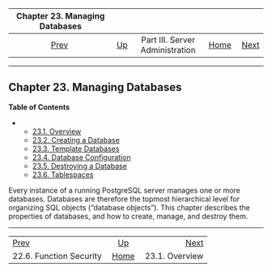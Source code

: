 <!--?xml version="1.0" encoding="UTF-8" standalone="no"?-->

|             Chapter 23. Managing Databases             |                                                    |                                 |                                                       |                                                   |
| :----------------------------------------------------: | :------------------------------------------------- | :-----------------------------: | ----------------------------------------------------: | ------------------------------------------------: |
| [Prev](perm-functions.html "22.6. Function Security")  | [Up](admin.html "Part III. Server Administration") | Part III. Server Administration | [Home](index.html "PostgreSQL 17devel Documentation") |  [Next](manage-ag-overview.html "23.1. Overview") |

***

## Chapter 23. Managing Databases

**Table of Contents**

*   *   [23.1. Overview](manage-ag-overview.html)
    *   [23.2. Creating a Database](manage-ag-createdb.html)
    *   [23.3. Template Databases](manage-ag-templatedbs.html)
    *   [23.4. Database Configuration](manage-ag-config.html)
    *   [23.5. Destroying a Database](manage-ag-dropdb.html)
    *   [23.6. Tablespaces](manage-ag-tablespaces.html)



Every instance of a running PostgreSQL server manages one or more databases. Databases are therefore the topmost hierarchical level for organizing SQL objects (“database objects”). This chapter describes the properties of databases, and how to create, manage, and destroy them.

***

|                                                        |                                                       |                                                   |
| :----------------------------------------------------- | :---------------------------------------------------: | ------------------------------------------------: |
| [Prev](perm-functions.html "22.6. Function Security")  |   [Up](admin.html "Part III. Server Administration")  |  [Next](manage-ag-overview.html "23.1. Overview") |
| 22.6. Function Security                                | [Home](index.html "PostgreSQL 17devel Documentation") |                                    23.1. Overview |
